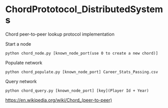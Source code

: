 # ChordPrototocol_DistributedSystems
Chord peer-to-peer lookup protocol implementation

Start a node
```console
python chord_node.py [known_node_port(use 0 to create a new chord)]
```

Populate network
```console
python chord_populate.py [known_node_port] Career_Stats_Passing.csv
```

Query network
```console
python chord_query.py [known_node_port] [key](Player Id + Year)
```



https://en.wikipedia.org/wiki/Chord_(peer-to-peer)
